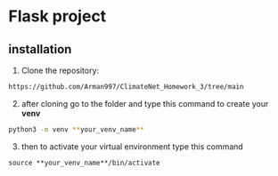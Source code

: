 # Flask project

## installation

1. Clone the repository:

```sh
https://github.com/Arman997/ClimateNet_Homework_3/tree/main
```

2. after cloning go to the folder and type this command to create your **venv**

```sh
python3 -m venv **your_venv_name**
```

3. then to activate your virtual environment type this command

```
source **your_venv_name**/bin/activate 
```

